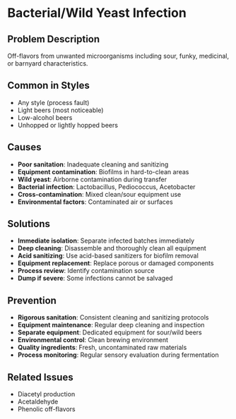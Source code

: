 # Bacterial/Wild Yeast Infection

## Problem Description
Off-flavors from unwanted microorganisms including sour, funky, medicinal, or barnyard characteristics.

## Common in Styles
- Any style (process fault)
- Light beers (most noticeable)
- Low-alcohol beers
- Unhopped or lightly hopped beers

## Causes
- **Poor sanitation**: Inadequate cleaning and sanitizing
- **Equipment contamination**: Biofilms in hard-to-clean areas
- **Wild yeast**: Airborne contamination during transfer
- **Bacterial infection**: Lactobacillus, Pediococcus, Acetobacter
- **Cross-contamination**: Mixed clean/sour equipment use
- **Environmental factors**: Contaminated air or surfaces

## Solutions
- **Immediate isolation**: Separate infected batches immediately
- **Deep cleaning**: Disassemble and thoroughly clean all equipment
- **Acid sanitizing**: Use acid-based sanitizers for biofilm removal
- **Equipment replacement**: Replace porous or damaged components
- **Process review**: Identify contamination source
- **Dump if severe**: Some infections cannot be salvaged

## Prevention
- **Rigorous sanitation**: Consistent cleaning and sanitizing protocols
- **Equipment maintenance**: Regular deep cleaning and inspection
- **Separate equipment**: Dedicated equipment for sour/wild beers
- **Environmental control**: Clean brewing environment
- **Quality ingredients**: Fresh, uncontaminated raw materials
- **Process monitoring**: Regular sensory evaluation during fermentation

## Related Issues
- Diacetyl production
- Acetaldehyde
- Phenolic off-flavors